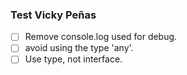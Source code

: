 ### Test Vicky Peñas
- [ ] Remove console.log used for debug.
- [ ] avoid using the type 'any'.
- [ ] Use type, not interface.
